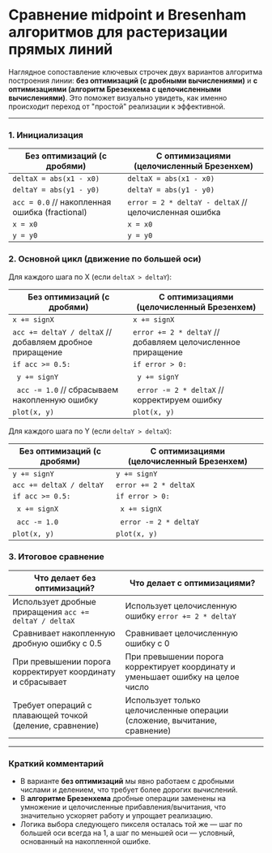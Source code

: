 # Сравнение midpoint и Bresenham алгоритмов для растеризации прямых линий

Наглядное сопоставление ключевых строчек двух вариантов алгоритма построения линии: **без оптимизаций (с дробными вычислениями)** и **с оптимизациями (алгоритм Брезенхема с целочисленными вычислениями)**. Это поможет визуально увидеть, как именно происходит переход от "простой" реализации к эффективной.

---

### 1. Инициализация

| Без оптимизаций (с дробями)                        | С оптимизациями (целочисленный Брезенхем)                      |
|----------------------------------------------------|----------------------------------------------------------------|
| `deltaX = abs(x1 - x0)`                            | `deltaX = abs(x1 - x0)`                                        |
| `deltaY = abs(y1 - y0)`                            | `deltaY = abs(y1 - y0)`                                        |
| `acc = 0.0`  // накопленная ошибка (fractional)    | `error = 2 * deltaY - deltaX`  // целочисленная ошибка         |
| `x = x0`                                           | `x = x0`                                                       |
| `y = y0`                                           | `y = y0`                                                       |


### 2. Основной цикл (движение по большей оси)

Для каждого шага по X (если `deltaX > deltaY`):

| Без оптимизаций (с дробями)                                | С оптимизациями (целочисленный Брезенхем)                    |
|------------------------------------------------------------|--------------------------------------------------------------|
| `x += signX`                                               | `x += signX`                                                 |
| `acc += deltaY / deltaX`  // добавляем дробное приращение  | `error += 2 * deltaY`  // добавляем целочисленное приращение |
| `if acc >= 0.5:`                                           | `if error > 0:`                                              |
| &nbsp;&nbsp;`y += signY`                                   | &nbsp;&nbsp;`y += signY`                                     |
| &nbsp;&nbsp;`acc -= 1.0`  // сбрасываем накопленную ошибку | &nbsp;&nbsp;`error -= 2 * deltaX`  // корректируем ошибку    |
| `plot(x, y)`                                               | `plot(x, y)`                                                 |

Для каждого шага по Y (если `deltaY > deltaX`):

| Без оптимизаций (с дробями) | С оптимизациями (целочисленный Брезенхем) |
|-----------------------------|-------------------------------------------|
| `y += signY`                | `y += signY`                              |
| `acc += deltaX / deltaY`    | `error += 2 * deltaX`                     |
| `if acc >= 0.5:`            | `if error > 0:`                           |
| &nbsp;&nbsp;`x += signX`    | &nbsp;&nbsp;`x += signX`                  |
| &nbsp;&nbsp;`acc -= 1.0`    | &nbsp;&nbsp;`error -= 2 * deltaY`         |
| `plot(x, y)`                | `plot(x, y)`                              |

### 3. Итоговое сравнение

| Что делает без оптимизаций?                                | Что делает с оптимизациями?                              |
|------------------------------------------------------------|----------------------------------------------------------|
| Использует дробные приращения `acc += deltaY / deltaX`     | Использует целочисленную ошибку `error += 2 * deltaY`    |
| Сравнивает накопленную дробную ошибку с 0.5                | Сравнивает целочисленную ошибку с 0                      |
| При превышении порога корректирует координату и сбрасывает | При превышении порога корректирует координату и уменьшает ошибку на целое число |
| Требует операций с плавающей точкой (деление, сравнение)   | Использует только целочисленные операции (сложение, вычитание, сравнение) |

---

### Краткий комментарий

* В варианте **без оптимизаций** мы явно работаем с дробными числами и делением, что требует более дорогих вычислений.
* В **алгоритме Брезенхема** дробные операции заменены на умножение и целочисленные прибавления/вычитания, что значительно ускоряет работу и упрощает реализацию.
* Логика выбора следующего пикселя осталась той же — шаг по большей оси всегда на 1, а шаг по меньшей оси — условный, основанный на накопленной ошибке.
